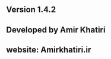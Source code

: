 Version 1.4.2
-----------------------------------------------------------
Developed by Amir Khatiri
-----------------------------------------------------------
website: Amirkhatiri.ir
-----------------------------------------------------------
